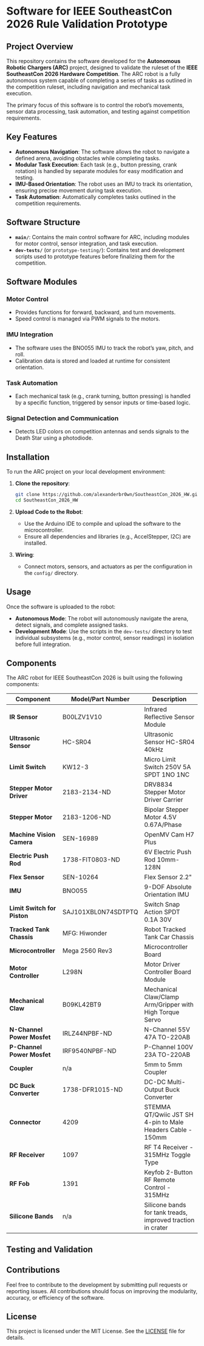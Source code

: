 # Software for IEEE SoutheastCon 2026 Rule Validation Prototype

## Project Overview

This repository contains the software developed for the **Autonomous Robotic Chargers (ARC)** project, designed to validate the ruleset of the **IEEE SoutheastCon 2026 Hardware Competition**. The ARC robot is a fully autonomous system capable of completing a series of tasks as outlined in the competition ruleset, including navigation and mechanical task execution.

The primary focus of this software is to control the robot’s movements, sensor data processing, task automation, and testing against competition requirements.

## Key Features

- **Autonomous Navigation**: The software allows the robot to navigate a defined arena, avoiding obstacles while completing tasks.
- **Modular Task Execution**: Each task (e.g., button pressing, crank rotation) is handled by separate modules for easy modification and testing.
- **IMU-Based Orientation**: The robot uses an IMU to track its orientation, ensuring precise movement during task execution.
- **Task Automation**: Automatically completes tasks outlined in the competition requirements.

## Software Structure

- **`main/`**: Contains the main control software for ARC, including modules for motor control, sensor integration, and task execution.
- **`dev-tests/`** (or `prototype-testing/`): Contains test and development scripts used to prototype features before finalizing them for the competition.
<!-- - **`config/`**: Configuration files for robot parameters, including motor speeds and sensor calibration data. -->

## Software Modules

### Motor Control
- Provides functions for forward, backward, and turn movements.
- Speed control is managed via PWM signals to the motors.

### IMU Integration
- The software uses the BNO055 IMU to track the robot’s yaw, pitch, and roll.
- Calibration data is stored and loaded at runtime for consistent orientation.

### Task Automation
- Each mechanical task (e.g., crank turning, button pressing) is handled by a specific function, triggered by sensor inputs or time-based logic.

### Signal Detection and Communication
- Detects LED colors on competition antennas and sends signals to the Death Star using a photodiode.

## Installation

To run the ARC project on your local development environment:

1. **Clone the repository**:
   ```bash
   git clone https://github.com/alexanderbr0wn/SoutheastCon_2026_HW.git
   cd SoutheastCon_2026_HW
2. **Upload Code to the Robot**:
    - Use the Arduino IDE to compile and upload the software to the microcontroller.
    - Ensure all dependencies and libraries (e.g., AccelStepper, I2C) are installed.

3. **Wiring**:
    - Connect motors, sensors, and actuators as per the configuration in the `config/` directory.

## Usage

Once the software is uploaded to the robot:

- **Autonomous Mode**: The robot will autonomously navigate the arena, detect signals, and complete assigned tasks.
- **Development Mode**: Use the scripts in the `dev-tests/` directory to test individual subsystems (e.g., motor control, sensor readings) in isolation before full integration.

## Components

The ARC robot for IEEE SoutheastCon 2026 is built using the following components:

| Component                  | Model/Part Number           | Description                                             |
|----------------------------|-----------------------------|---------------------------------------------------------|
| **IR Sensor**               | B00LZV1V10                  | Infrared Reflective Sensor Module                       |
| **Ultrasonic Sensor**       | HC-SR04                     | Ultrasonic Sensor HC-SR04 40kHz                         |
| **Limit Switch**            | KW12-3                      | Micro Limit Switch 250V 5A SPDT 1NO 1NC                 |
| **Stepper Motor Driver**    | 2183-2134-ND                | DRV8834 Stepper Motor Driver Carrier                    |
| **Stepper Motor**           | 2183-1206-ND                | Bipolar Stepper Motor 4.5V 0.67A/Phase                  |
| **Machine Vision Camera**   | SEN-16989                   | OpenMV Cam H7 Plus                                      |
| **Electric Push Rod**       | 1738-FIT0803-ND             | 6V Electric Push Rod 10mm-128N                          |
| **Flex Sensor**             | SEN-10264                   | Flex Sensor 2.2"                                        |
| **IMU**                     | BNO055                      | 9-DOF Absolute Orientation IMU                          |
| **Limit Switch for Piston** | SAJ101XBL0N74SDTPTQ         | Switch Snap Action SPDT 0.1A 30V                        |
| **Tracked Tank Chassis**    | MFG: Hiwonder               | Robot Tracked Tank Car Chassis                          |
| **Microcontroller**         | Mega 2560 Rev3              | Microcontroller Board                                   |
| **Motor Controller**        | L298N                       | Motor Driver Controller Board Module                    |
| **Mechanical Claw**         | B09KL42BT9                  | Mechanical Claw/Clamp Arm/Gripper with High Torque Servo|
| **N-Channel Power Mosfet**  | IRLZ44NPBF-ND               | N-Channel 55V 47A TO-220AB                              |
| **P-Channel Power Mosfet**  | IRF9540NPBF-ND              | P-Channel 100V 23A TO-220AB                             |
| **Coupler**                 | n/a                         | 5mm to 5mm Coupler                                      |
| **DC Buck Converter**       | 1738-DFR1015-ND             | DC-DC Multi-Output Buck Converter                       |
| **Connector**               | 4209                        | STEMMA QT/Qwiic JST SH 4-pin to Male Headers Cable - 150mm |
| **RF Receiver**             | 1097                        | RF T4 Receiver - 315MHz Toggle Type                     |
| **RF Fob**                  | 1391                        | Keyfob 2-Button RF Remote Control - 315MHz              |
| **Silicone Bands**          | n/a                         | Silicone bands for tank treads, improved traction in crater |


## Testing and Validation

<!-- The software is tested through:

- **Simulation and Physical Trials**: Development is guided by testing modules to validate movements and task execution.
- **Statistical Analysis**: Each task is tested over multiple trials (e.g., 30 trials) to ensure consistency, accuracy, and reliability. -->

## Contributions

Feel free to contribute to the development by submitting pull requests or reporting issues. All contributions should focus on improving the modularity, accuracy, or efficiency of the software.

## License

This project is licensed under the MIT License. See the [LICENSE](LICENSE) file for details.
